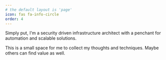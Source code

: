 ```yaml
---
# the default layout is 'page'
icon: fas fa-info-circle
order: 4
---
```


Simply put, I'm a security driven infrastructure architect with a penchant for automation and scalable solutions.

This is a small space for me to collect my thoughts and techniques.  Maybe others can find value as well.
